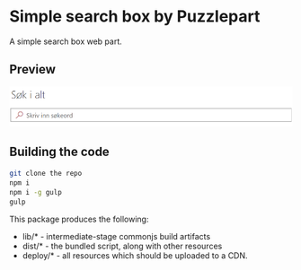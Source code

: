 # Simple search box by Puzzlepart

A simple search box web part.

## Preview

![webpart preview](./preview/webpartPreview.png)

## Building the code

```bash
git clone the repo
npm i
npm i -g gulp
gulp
```

This package produces the following:

* lib/* - intermediate-stage commonjs build artifacts
* dist/* - the bundled script, along with other resources
* deploy/* - all resources which should be uploaded to a CDN.
